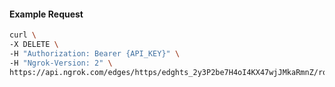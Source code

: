 <!-- Code generated for API Clients. DO NOT EDIT. -->

#### Example Request

```bash
curl \
-X DELETE \
-H "Authorization: Bearer {API_KEY}" \
-H "Ngrok-Version: 2" \
https://api.ngrok.com/edges/https/edghts_2y3P2be7H4oI4KX47wjJMkaRmnZ/routes/edghtsrt_2y3P2eMJopeYUCQHQ8aSaCxF0Ps/ip_restriction
```
